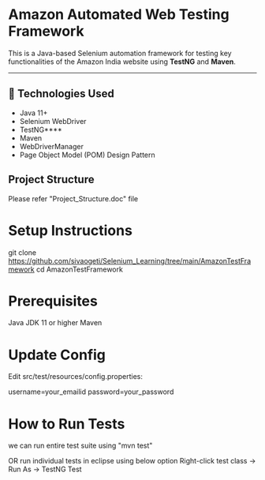 #  Amazon Automated Web Testing Framework

This is a Java-based Selenium automation framework for testing key functionalities of the Amazon India website using **TestNG** and **Maven**.

---

## 🔧 Technologies Used

- Java 11+
- Selenium WebDriver
- TestNG****
- Maven
- WebDriverManager
- Page Object Model (POM) Design Pattern


## Project Structure

Please refer "Project_Structure.doc" file 

# Setup Instructions
git clone https://github.com/sivaogeti/Selenium_Learning/tree/main/AmazonTestFramework
cd AmazonTestFramework

# Prerequisites
Java JDK 11 or higher
Maven

# Update Config
Edit src/test/resources/config.properties:

username=your_emailid
password=your_password

# How to Run Tests
we can run entire test suite using "mvn test"

OR
run individual tests in eclipse using below option
Right-click test class → Run As → TestNG Test

